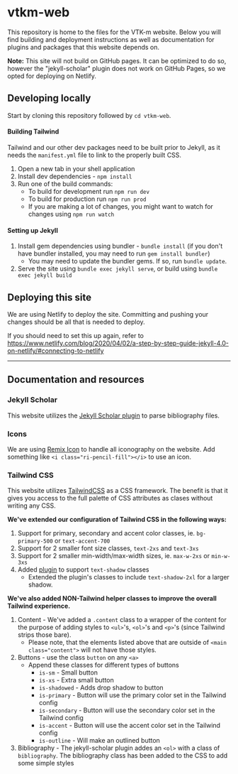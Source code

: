 # vtkm-web
This repository is home to the files for the VTK-m website. Below you will find building and deployment instructions as well as documentation for plugins and packages that this website depends on.

**Note:** This site will not build on GitHub pages. It can be optimized to do so, however the "jekyll-scholar" plugin does not work on GitHub Pages, so we opted for deploying on Netlify.

## Developing locally
Start by cloning this repository followed by `cd vtkm-web`.

#### Building Tailwind
Tailwind and our other dev packages need to be built prior to Jekyll, as it needs the `manifest.yml` file to link to the properly built CSS.

1. Open a new tab in your shell application
2. Install dev dependencies - `npm install`
3. Run one of the build commands:
    - To build for development run `npm run dev`
    - To build for production run `npm run prod`
    - If you are making a lot of changes, you might want to watch for changes using `npm run watch`

#### Setting up Jekyll
1. Install gem dependencies using bundler - `bundle install` (if you don't have bundler installed, you may need to run `gem install bundler`)
    - You may need to update the bundler gems. If so, run `bundle update`.
3. Serve the site using `bundle exec jekyll serve`, or build using `bundle exec jekyll build`

## Deploying this site
We are using Netlify to deploy the site. Committing and pushing your changes should be all that is needed to deploy.

If you should need to set this up again, refer to https://www.netlify.com/blog/2020/04/02/a-step-by-step-guide-jekyll-4.0-on-netlify/#connecting-to-netlify

----

## Documentation and resources

### Jekyll Scholar
This website utilizes the [Jekyll Scholar plugin](https://github.com/inukshuk/jekyll-scholar) to parse bibliography files.

### Icons
We are using [Remix Icon](https://remixicon.com/) to handle all iconography on the website. Add something like `<i class="ri-pencil-fill"></i>` to use an icon.

### Tailwind CSS
This website utilizes [TailwindCSS](https://tailwindcss.com/docs) as a CSS framework. The benefit is that it gives you access to the full palette of CSS attributes as clases without writing any CSS.

**We've extended our configuration of Tailwind CSS in the following ways:**
1. Support for primary, secondary and accent color classes, ie. `bg-primary-500` or `text-accent-700`
2. Support for 2 smaller font size classes, `text-2xs` and `text-3xs`
3. Support for 2 smaller min-width/max-width sizes, ie. `max-w-2xs` or `min-w-3xs`
4. Added [plugin](https://www.npmjs.com/package/tailwindcss-textshadow) to support `text-shadow` classes
    - Extended the plugin's classes to include `text-shadow-2xl` for a larger shadow.

**We've also added NON-Tailwind helper classes to improve the overall Tailwind experience.**
1. Content - We've added a `.content` class to a wrapper of the content for the purpose of adding styles to `<ul>`'s, `<ol>`'s and `<p>`'s (since Tailwind strips those bare).
    - Please note, that the elements listed above that are outside of `<main class="content">` will not have those styles.
3. Buttons - use the class `button` on any `<a>`
    - Append these classes for different types of buttons
        - `is-sm` - Small button
        - `is-xs` - Extra small button
        - `is-shadowed` - Adds drop shadow to button
        - `is-primary` - Button will use the primary color set in the Tailwind config
        - `is-secondary` - Button will use the secondary color set in the Tailwind config
        - `is-accent` - Button will use the accent color set in the Tailwind config
        - `is-outline` - Will make an outlined button
4. Bibliography - The jekyll-scholar plugin addes an `<ol>` with a class of `bibliography`. The bibliography class has been added to the CSS to add some simple styles
